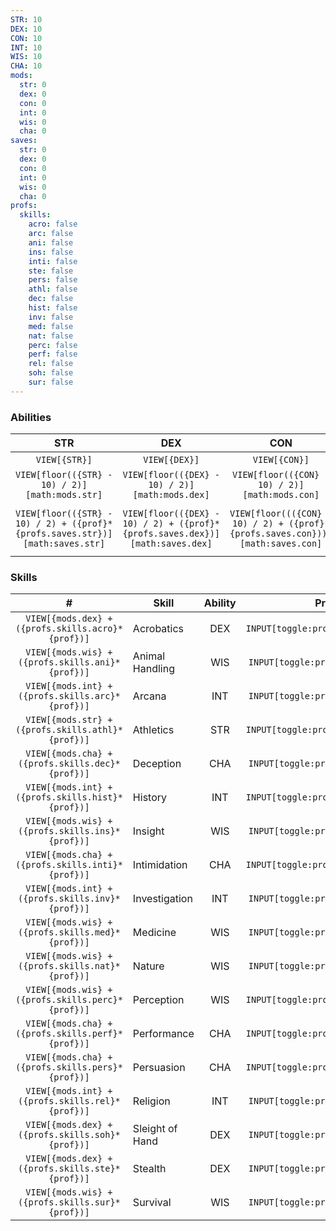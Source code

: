 ```yaml
---
STR: 10
DEX: 10
CON: 10
INT: 10
WIS: 10
CHA: 10
mods:
  str: 0
  dex: 0
  con: 0
  int: 0
  wis: 0
  cha: 0
saves:
  str: 0
  dex: 0
  con: 0
  int: 0
  wis: 0
  cha: 0
profs:
  skills:
    acro: false
    arc: false
    ani: false
    ins: false
    inti: false
    ste: false
    pers: false
    athl: false
    dec: false
    hist: false
    inv: false
    med: false
    nat: false
    perc: false
    perf: false
    rel: false
    soh: false
    sur: false
---
```


### Abilities
STR | DEX | CON | INT | WIS | CHA ||
:---:|:----:|:----:|:---:|:---:|:---:|---|
 `VIEW[{STR}]`|`VIEW[{DEX}]`  |`VIEW[{CON}]`  |`VIEW[{INT}]`  |`VIEW[{WIS}]`  |`VIEW[{CHA}]`  | **Stats** |
`VIEW[floor(({STR} - 10) / 2)][math:mods.str]` |`VIEW[floor(({DEX} - 10) / 2)][math:mods.dex]`  |`VIEW[floor(({CON} - 10) / 2)][math:mods.con]`  |`VIEW[floor(({INT} - 10) / 2)][math:mods.int]`|`VIEW[floor(({WIS} - 10) / 2)][math:mods.wis]` |`VIEW[floor(({CHA} - 10) / 2)][math:mods.cha]` | **Modifier** |
`VIEW[floor(({STR} - 10) / 2) + ({prof}*{profs.saves.str})][math:saves.str]`|`VIEW[floor(({DEX} - 10) / 2) + ({prof}*{profs.saves.dex})][math:saves.dex]`  |`VIEW[floor((({CON} - 10) / 2) + ({prof}*{profs.saves.con}))][math:saves.con]` |`VIEW[floor(({INT} - 10) / 2) + ({prof}*{profs.saves.int})][math:saves.int]` |`VIEW[floor(({WIS} - 10) / 2) + ({prof} * {profs.saves.wis})][math:saves.wis]` |`VIEW[floor((({CHA} - 10) / 2) + ({prof}*{profs.saves.cha}))][math:saves.cha]`  | **Saving Throw** |

### Skills
\# | Skill | Ability | Prof |
:--:|-----|:------:|:----:|
`VIEW[{mods.dex} + ({profs.skills.acro}*{prof})]`| Acrobatics | DEX |`INPUT[toggle:profs.skills.acro]`|
`VIEW[{mods.wis} + ({profs.skills.ani}*{prof})]`| Animal Handling | WIS |`INPUT[toggle:profs.skills.ani]`|
`VIEW[{mods.int} + ({profs.skills.arc}*{prof})]`| Arcana | INT |`INPUT[toggle:profs.skills.arc]`|
`VIEW[{mods.str} + ({profs.skills.athl}*{prof})]`| Athletics | STR |`INPUT[toggle:profs.skills.athl]`|
`VIEW[{mods.cha} + ({profs.skills.dec}*{prof})]`| Deception | CHA |`INPUT[toggle:profs.skills.dec]`|
`VIEW[{mods.int} + ({profs.skills.hist}*{prof})]`| History | INT |`INPUT[toggle:profs.skills.hist]`|
`VIEW[{mods.wis} + ({profs.skills.ins}*{prof})]`| Insight | WIS |`INPUT[toggle:profs.skills.ins]`|
`VIEW[{mods.cha} + ({profs.skills.inti}*{prof})]`| Intimidation | CHA |`INPUT[toggle:profs.skills.inti]`|
`VIEW[{mods.int} + ({profs.skills.inv}*{prof})]`| Investigation | INT |`INPUT[toggle:profs.skills.inv]`|
`VIEW[{mods.wis} + ({profs.skills.med}*{prof})]`| Medicine | WIS |`INPUT[toggle:profs.skills.med]`|
`VIEW[{mods.wis} + ({profs.skills.nat}*{prof})]`| Nature | WIS |`INPUT[toggle:profs.skills.nat]`|
`VIEW[{mods.wis} + ({profs.skills.perc}*{prof})]`| Perception | WIS |`INPUT[toggle:profs.skills.perc]`|
`VIEW[{mods.cha} + ({profs.skills.perf}*{prof})]`| Performance | CHA |`INPUT[toggle:profs.skills.perf]`|
`VIEW[{mods.cha} + ({profs.skills.pers}*{prof})]`| Persuasion | CHA |`INPUT[toggle:profs.skills.pers]`|
`VIEW[{mods.int} + ({profs.skills.rel}*{prof})]`| Religion | INT |`INPUT[toggle:profs.skills.rel]`|
`VIEW[{mods.dex} + ({profs.skills.soh}*{prof})]`| Sleight of Hand | DEX |`INPUT[toggle:profs.skills.soh]`|
`VIEW[{mods.dex} + ({profs.skills.ste}*{prof})]`| Stealth | DEX |`INPUT[toggle:profs.skills.ste]`|
`VIEW[{mods.wis} + ({profs.skills.sur}*{prof})]`| Survival | WIS |`INPUT[toggle:profs.skills.sur]`|
